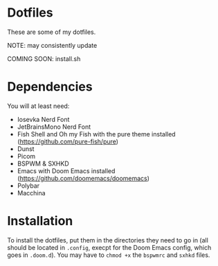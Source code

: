 # Dotfiles
These are some of my dotfiles.

NOTE: may consistently update

COMING SOON: install.sh



# Dependencies
You will at least need:

* Iosevka Nerd Font
* JetBrainsMono Nerd Font
* Fish Shell and Oh my Fish with the pure theme installed (https://github.com/pure-fish/pure)
* Dunst
* Picom
* BSPWM & SXHKD
* Emacs with Doom Emacs installed (https://github.com/doomemacs/doomemacs)
* Polybar
* Macchina

# Installation
To install the dotfiles, put them in the directories they need to go in (all should be located in `.config`, execpt for the Doom Emacs config, which goes in `.doom.d`). You may have to `chmod +x` the `bspwmrc` and `sxhkd` files.
